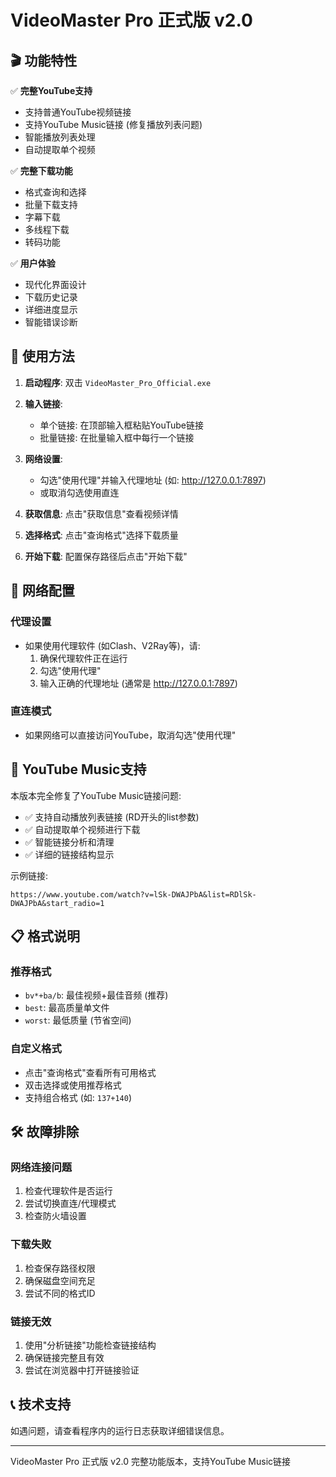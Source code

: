 # VideoMaster Pro 正式版 v2.0

## 🎬 功能特性

✅ **完整YouTube支持**
- 支持普通YouTube视频链接
- 支持YouTube Music链接 (修复播放列表问题)
- 智能播放列表处理
- 自动提取单个视频

✅ **完整下载功能**
- 格式查询和选择
- 批量下载支持
- 字幕下载
- 多线程下载
- 转码功能

✅ **用户体验**
- 现代化界面设计
- 下载历史记录
- 详细进度显示
- 智能错误诊断

## 🚀 使用方法

1. **启动程序**: 双击 `VideoMaster_Pro_Official.exe`

2. **输入链接**: 
   - 单个链接: 在顶部输入框粘贴YouTube链接
   - 批量链接: 在批量输入框中每行一个链接

3. **网络设置**:
   - 勾选"使用代理"并输入代理地址 (如: http://127.0.0.1:7897)
   - 或取消勾选使用直连

4. **获取信息**: 点击"获取信息"查看视频详情

5. **选择格式**: 点击"查询格式"选择下载质量

6. **开始下载**: 配置保存路径后点击"开始下载"

## 🔧 网络配置

### 代理设置
- 如果使用代理软件 (如Clash、V2Ray等)，请:
  1. 确保代理软件正在运行
  2. 勾选"使用代理"
  3. 输入正确的代理地址 (通常是 http://127.0.0.1:7897)

### 直连模式
- 如果网络可以直接访问YouTube，取消勾选"使用代理"

## 🎵 YouTube Music支持

本版本完全修复了YouTube Music链接问题:

- ✅ 支持自动播放列表链接 (RD开头的list参数)
- ✅ 自动提取单个视频进行下载
- ✅ 智能链接分析和清理
- ✅ 详细的链接结构显示

示例链接:
```
https://www.youtube.com/watch?v=lSk-DWAJPbA&list=RDlSk-DWAJPbA&start_radio=1
```

## 📋 格式说明

### 推荐格式
- `bv*+ba/b`: 最佳视频+最佳音频 (推荐)
- `best`: 最高质量单文件
- `worst`: 最低质量 (节省空间)

### 自定义格式
- 点击"查询格式"查看所有可用格式
- 双击选择或使用推荐格式
- 支持组合格式 (如: `137+140`)

## 🛠️ 故障排除

### 网络连接问题
1. 检查代理软件是否运行
2. 尝试切换直连/代理模式
3. 检查防火墙设置

### 下载失败
1. 检查保存路径权限
2. 确保磁盘空间充足
3. 尝试不同的格式ID

### 链接无效
1. 使用"分析链接"功能检查链接结构
2. 确保链接完整且有效
3. 尝试在浏览器中打开链接验证

## 📞 技术支持

如遇问题，请查看程序内的运行日志获取详细错误信息。

---
VideoMaster Pro 正式版 v2.0
完整功能版本，支持YouTube Music链接
